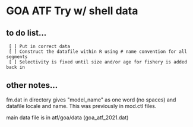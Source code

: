 # GOA ATF Try w/ shell data
## to do list...

     [ ] Put in correct data
     [ ] Construct the datafile within R using # name convention for all segments
     [ ] Selectivity is fixed until size and/or age for fishery is added back in
		 

## other notes...

fm.dat in directory gives "model_name" as one word (no spaces) and datafile locale and name. This was previously in mod.ctl files.

main data file is in atf/goa/data (goa_atf_2021.dat)




